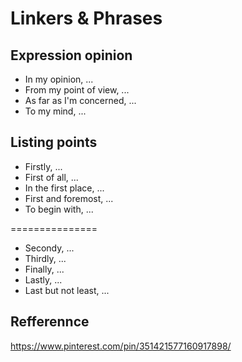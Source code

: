 # Linkers & Phrases
## Expression opinion

- In my opinion, ...
- From my point of view, ...
- As far as I'm concerned, ...
- To my mind, ...

## Listing points

- Firstly, ...
- First of all, ...
- In the first place, ...
- First and foremost, ...
- To begin with, ...

===============

- Secondy, ... 
- Thirdly, ... 
- Finally, ...
- Lastly, ...
- Last but not least, ...

## Refferennce
https://www.pinterest.com/pin/351421577160917898/
